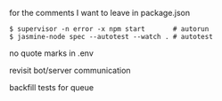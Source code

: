 for the comments I want to leave in package.json

    $ supervisor -n error -x npm start       # autorun
    $ jasmine-node spec --autotest --watch . # autotest

no quote marks in .env

revisit bot/server communication

backfill tests for queue
